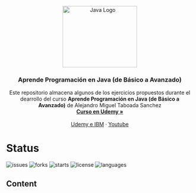 <p align="center">
  <a href="#">
    <img src="https://upload.wikimedia.org/wikipedia/en/3/30/Java_programming_language_logo.svg" alt="Java Logo" width="200" height="165">
  </a>
</p>

<h3 align="center">Aprende Programación en Java (de Básico a Avanzado)</h3>

<p align="center">
  Este repositorio almacena algunos de los ejercicios propuestos durante el dearrollo del curso <b>Aprende Programación en Java (de Básico a Avanzado)</b> de Alejandro Miguel Taboada Sanchez
  <br>
  <a href="https://www.udemy.com/course/aprende-programacion-en-java-desde-cero/"><strong>Curso en Udemy »</strong></a>
  <br>
  <br>
  <a href="https://ibmcsr.udemy.com/course/aprende-programacion-en-java-desde-cero">Udemy e IBM</a>
  ·
  <a href="https://www.youtube.com/watch?v=2ZXiuh0rg3M&list=PLWtYZ2ejMVJkjOuTCzIk61j7XKfpIR74K">Youtube</a>

</p>

# Status

![issues](https://img.shields.io/github/issues/mariomegu/LearnJava-BasicToAdvanced)
![forks](https://img.shields.io/github/forks/mariomegu/LearnJava-BasicToAdvanced)
![starts](https://img.shields.io/github/stars/mariomegu/LearnJava-BasicToAdvanced)
![license](https://img.shields.io/github/license/mariomegu/LearnJava-BasicToAdvanced)
![languages](https://img.shields.io/github/languages/count/mariomegu/LearnJava-BasicToAdvanced)

## Content